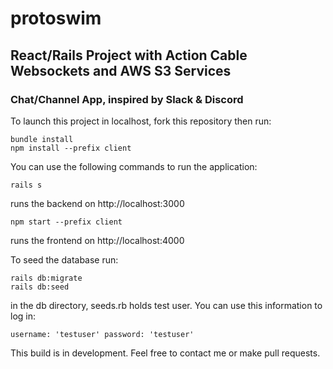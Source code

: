 # protoswim

## React/Rails Project with Action Cable Websockets and AWS S3 Services

### Chat/Channel App, inspired by Slack & Discord

To launch this project in localhost, fork this repository then run:
```
bundle install
npm install --prefix client
```
You can use the following commands to run the application:
```
rails s
```
runs the backend on http://localhost:3000
```
npm start --prefix client
```
runs the frontend on http://localhost:4000

To seed the database run:
```
rails db:migrate
rails db:seed
```
in the db directory, seeds.rb holds test user. You can use this information to log in:

`username: 'testuser' password: 'testuser'`

This build is in development. Feel free to contact me or make pull requests.